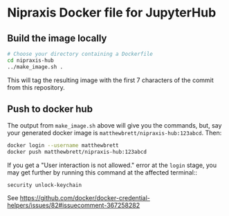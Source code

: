 # Nipraxis Docker file for JupyterHub

## Build the image locally

```bash
# Choose your directory containing a Dockerfile
cd nipraxis-hub
../make_image.sh .
```

This will tag the resulting image with the first 7 characters of the commit from this repository.

## Push to docker hub

The output from `make_image.sh` above will give you the commands, but, say your generated docker image is `matthewbrett/nipraxis-hub:123abcd`.  Then:

```bash
docker login --username matthewbrett
docker push matthewbrett/nipraxis-hub:123abcd
```

If you get a "User interaction is not allowed." error at the ``login`` stage,
you may get further by running this command at the affected terminal::

```
security unlock-keychain
```

See
<https://github.com/docker/docker-credential-helpers/issues/82#issuecomment-367258282>
